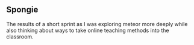 ## Spongie

The results of a short sprint as I was exploring meteor more deeply while also thinking about ways to take online teaching methods into the classroom.